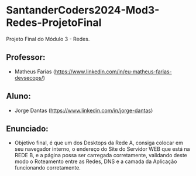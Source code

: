 # SantanderCoders2024-Mod3-Redes-ProjetoFinal
Projeto Final do Módulo 3 - Redes.

## Professor: 
+ Matheus Farias (https://www.linkedin.com/in/eu-matheus-farias-devsecops/)

## Aluno:
+ Jorge Dantas (https://www.linkedin.com/in/jorge-dantas)

## Enunciado:
+ Objetivo final, é que um dos Desktops da Rede A, consiga colocar em seu navegador interno, o endereço do Site do Servidor WEB que está na REDE B, e a página possa ser carregada corretamente, validando deste modo o Roteamento entre as Redes, DNS e a camada da Aplicação funcionando corretamente.
